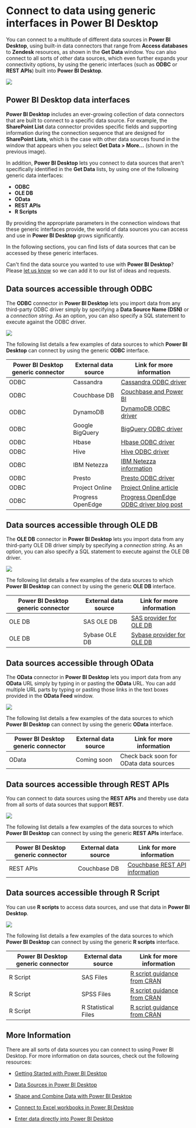 ﻿<properties
   pageTitle="Connect to data using generic interfaces in Power BI Desktop"
   description="Learn how to connect different data sources with generic interfaces in Power BI Desktop"
   services="powerbi"
   documentationCenter=""
   authors="davidiseminger"
   manager="erikre"
   backup=""
   editor=""
   tags=""
   qualityFocus="no"
   qualityDate=""/>

<tags
   ms.service="powerbi"
   ms.devlang="NA"
   ms.topic="article"
   ms.tgt_pltfrm="NA"
   ms.workload="powerbi"
   ms.date="10/12/2017"
   ms.author="davidi"/>

# Connect to data using generic interfaces in Power BI Desktop

You can connect to a multitude of different data sources in **Power BI Desktop**, using built-in data connectors that range from **Access databases** to **Zendesk** resources, as shown in the **Get Data** window. You can also connect to all sorts of *other* data sources, which even further expands your connectivity options, by using the generic interfaces (such as **ODBC** or **REST APIs**) built into **Power BI Desktop**.

![](media/powerbi-desktop-connect-using-generic-interfaces/generic-data-interfaces_1.png)

## Power BI Desktop data interfaces

**Power BI Desktop** includes an ever-growing collection of data connectors that are built to connect to a specific data source. For example, the **SharePoint List** data connector provides specific fields and supporting information during the connection sequence that are designed for **SharePoint Lists**, which is the case with other data sources found in the window that appears when you select **Get Data > More...** (shown in the previous image).

In addition, **Power BI Desktop** lets you connect to data sources that aren't specifically identified in the **Get Data** lists, by using one of the following generic data interfaces:

-   **ODBC**
-   **OLE DB**
-   **OData**
-   **REST APIs**
-   **R Scripts**

By providing the appropriate parameters in the connection windows that these generic interfaces provide, the world of data sources you can access and use in **Power BI Desktop** grows significantly.

In the following sections, you can find lists of data sources that can be accessed by these generic interfaces.

Can't find the data source you wanted to use with **Power BI Desktop**? Please [let us know](https://ideas.powerbi.com/) so we can add it to our list of ideas and requests.

## Data sources accessible through ODBC

The **ODBC** connector in **Power BI Desktop** lets you import data from any third-party ODBC driver simply by specifying a **Data Source Name (DSN)** or a *connection string*. As an option, you can also specify a SQL statement to execute against the ODBC driver.

![](media/powerbi-desktop-connect-using-generic-interfaces/generic-data-interfaces_2.png)

The following list details a few examples of data sources to which **Power BI Desktop** can connect by using the generic **ODBC** interface.


|Power BI Desktop generic connector|External data source|Link for more information|
|---|---|---|
|ODBC|Cassandra|[Cassandra ODBC driver](http://www.simba.com/drivers/cassandra-odbc-jdbc/)|
|ODBC|Couchbase DB|[Couchbase and Power BI](https://powerbi.microsoft.com/en-us/blog/visualizing-data-from-couchbase-server-v4-using-power-bi/)|
|ODBC|DynamoDB|[DynamoDB ODBC driver](http://www.simba.com/drivers/dynamodb-odbc-jdbc/)|
|ODBC|Google BigQuery|[BigQuery ODBC driver](http://www.simba.com/drivers/bigquery-odbc-jdbc/)|
|ODBC|Hbase|[Hbase ODBC driver](http://www.simba.com/drivers/hbase-odbc-jdbc/)|
|ODBC|Hive|[Hive ODBC driver](http://www.simba.com/drivers/hive-odbc-jdbc/)|
|ODBC|IBM Netezza|[IBM Netezza information](https://www.ibm.com/support/knowledgecenter/SSULQD_7.2.1/com.ibm.nz.datacon.doc/c_datacon_plg_overview.html)|
|ODBC|Presto|[Presto ODBC driver](http://www.simba.com/drivers/presto-odbc-jdbc/)|
|ODBC|Project Online| [Project Online article](powerbi-desktop-project-online-connect-to-data.md) |
|ODBC|Progress OpenEdge|[Progress OpenEdge ODBC driver blog post](https://na01.safelinks.protection.outlook.com/?url=https%3A%2F%2Fwww.progress.com%2Fblogs%2Fconnect-microsoft-power-bi-to-openedge-via-odbc-driver&data=02%7C01%7CMatt.Masson%40microsoft.com%7C5e63742e6c454308b58a08d4034b5923%7C72f988bf86f141af91ab2d7cd011db47%7C1%7C0%7C636137069555329811&sdata=gSu2Rq3vZ0uBVOgjaXxd8Y3uBf%2B8DidX6PG33jwAduY%3D&reserved=0) |


## Data sources accessible through OLE DB

The **OLE DB** connector in **Power BI Desktop** lets you import data from any third-party OLE DB driver simply by specifying a *connection string*. As an option, you can also specify a SQL statement to execute against the OLE DB driver.

![](media/powerbi-desktop-connect-using-generic-interfaces/generic-data-interfaces_3.png)

The following list details a few examples of the data sources to which **Power BI Desktop** can connect by using the generic **OLE DB** interface.


|Power BI Desktop generic connector|External data source|Link for more information|
|---|---|---|
|OLE DB|SAS OLE DB|[SAS provider for OLE DB](https://support.sas.com/downloads/package.htm?pid=648)|
|OLE DB|Sybase OLE DB|[Sybase provider for OLE DB](http://infocenter.sybase.com/help/index.jsp?topic=/com.sybase.infocenter.dc35888.1550/doc/html/jon1256941734395.html)|


## Data sources accessible through OData
The **OData** connector in **Power BI Desktop** lets you import data from any **OData** URL simply by typing in or pasting the **OData** URL. You can add multiple URL parts by typing or pasting those links in the text boxes provided in the **OData Feed** window.

![](media/powerbi-desktop-connect-using-generic-interfaces/generic-data-interfaces_4.png)

The following list details a few examples of the data sources to which **Power BI Desktop** can connect by using the generic **OData** interface.


|Power BI Desktop generic connector|External data source|Link for more information|
|---|---|---|
|OData|Coming soon|Check back soon for OData data sources|


## Data sources accessible through REST APIs
You can connect to data sources using the **REST APIs** and thereby use data from all sorts of data sources that support **REST**.

![](media/powerbi-desktop-connect-using-generic-interfaces/generic-data-interfaces_5.png)

The following list details a few examples of the data sources to which **Power BI Desktop** can connect by using the generic **REST APIs** interface.

|Power BI Desktop generic connector|External data source|Link for more information|
|---|---|---|
|REST APIs|Couchbase DB|[Couchbase REST API information](https://powerbi.microsoft.com/en-us/blog/visualizing-data-from-couchbase-server-v4-using-power-bi/)|

## Data sources accessible through R Script
You can use **R scripts** to access data sources, and use that data in **Power BI Desktop**.

![](media/powerbi-desktop-connect-using-generic-interfaces/r-scripts-2.png)

The following list details a few examples of the data sources to which **Power BI Desktop** can connect by using the generic **R scripts** interface.

|Power BI Desktop generic connector|External data source|Link for more information|
|---|---|---|
|R Script|SAS Files|[R script guidance from CRAN](https://cran.r-project.org/doc/manuals/R-data.html)|
|R Script|SPSS Files|[R script guidance from CRAN](https://cran.r-project.org/doc/manuals/R-data.html)|
|R Script|R Statistical Files|[R script guidance from CRAN](https://cran.r-project.org/doc/manuals/R-data.html)|

## More Information

﻿There are all sorts of data sources you can connect to using Power BI Desktop. For more information on data sources, check out the following resources:

-   [Getting Started with Power BI Desktop](powerbi-desktop-getting-started.md)

-   [Data Sources in Power BI Desktop](powerbi-desktop-data-sources.md)

-   [Shape and Combine Data with Power BI Desktop](powerbi-desktop-shape-and-combine-data.md)

-   [Connect to Excel workbooks in Power BI Desktop](powerbi-desktop-connect-excel.md)   

-   [Enter data directly into Power BI Desktop](powerbi-desktop-enter-data-directly-into-desktop.md)   
